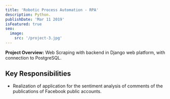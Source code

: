 ```yaml
---
title: 'Robotic Process Automation - RPA'
description: Python.
publishDate: 'Mar 11 2019'
isFeatured: true
seo:
  image:
    src: '/project-3.jpg'
---
```


**Project Overview:**
Web Scraping with backend in Django web platform, with connection to PostgreSQL.

## Key Responsibilities

- Realization of application for the sentiment analysis of comments of
  the publications of Facebook public accounts.
